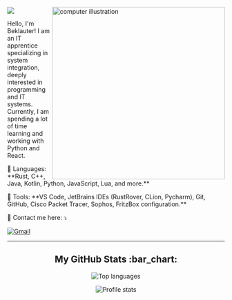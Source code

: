 ![](https://komarev.com/ghpvc/?username=beklauter&color=006bed)
<img src="https://raw.githubusercontent.com/MicaelliMedeiros/micaellimedeiros/master/image/computer-illustration.png" alt="computer illustration" width="400px" align="right">

<p align="left"> 
  Hello, I'm Beklauter! I am an IT apprentice specializing in system integration, deeply interested in programming and IT systems.<br>
  Currently, I am spending a lot of time learning and working with Python and React.
</p>

<p align="left">
  🦄 Languages: **Rust, C++, Java, Kotlin, Python, JavaScript, Lua, and more.**
</p>

<p align="left">
  💼 Tools: **VS Code, JetBrains IDEs (RustRover, CLion, Pycharm), Git, GitHub, Cisco Packet Tracer, Sophos, FritzBox configuration.**
</p>

<p align="left">
  💌 Contact me here: ⤵️
</p>

<p align="left">
  <a href="mailto:beklauter@flux-panel.de" title="Gmail">
    <img src="https://img.shields.io/badge/-Gmail-FF0000?style=flat-square&labelColor=FF0000&logo=gmail&logoColor=white" alt="Gmail"/>
  </a>
</p>

---

<h2 align="center">My GitHub Stats :bar_chart:</h2>

<p align="center"><img src="https://github-readme-stats.vercel.app/api/top-langs/?username=beklauter&langs_count=10&theme=tokyonight&layout=compact" alt="Top languages" /></p>

<p align="center"><img src="https://github-readme-stats.vercel.app/api?username=beklauter&show_icons=true&theme=synthwave" alt="Profile stats" /></p>
